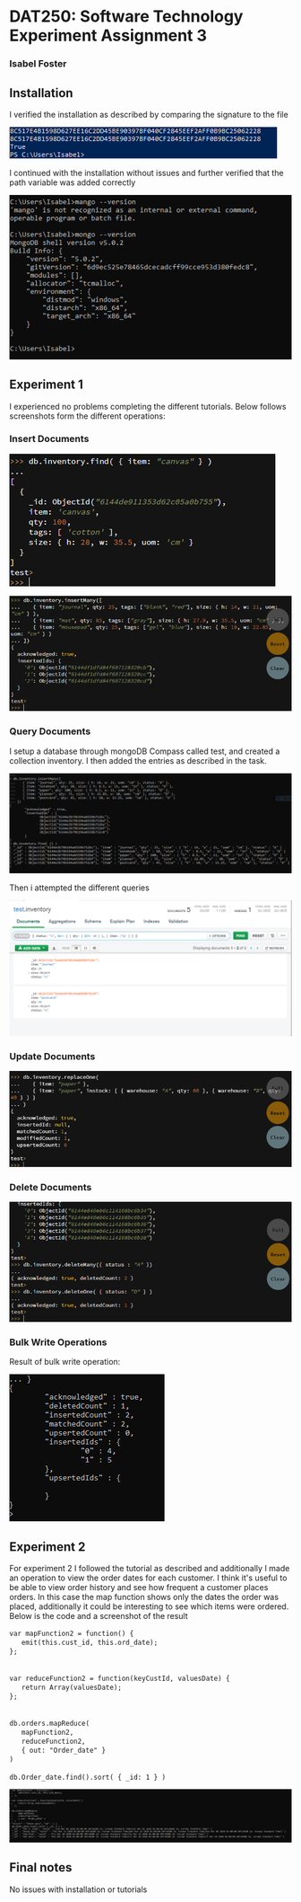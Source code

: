 # DAT250: Software Technology Experiment Assignment 3
### Isabel Foster 

## Installation
I verified the installation as described by comparing the signature to the file

![image](pictures/ex3/picture3.1.png)

I continued with the installation without issues and further verified that the 
path variable was added correctly 

![image](pictures/ex3/picture3.2.png)

## Experiment 1 
I experienced no problems completing the different tutorials. 
Below follows screenshots form the different operations:

### Insert Documents
![image](pictures/ex3/picture3.3.png)

![image](pictures/ex3/picture3.4.png)


### Query Documents
I setup a database through mongoDB Compass called test, and created a collection inventory.
I then added the entries as described in the task. 

![image](pictures/ex3/picture3.5.png)

Then i attempted the different queries 

![image](pictures/ex3/picture3.6.png)

### Update Documents

![image](pictures/ex3/picture3.7.png)


### Delete Documents

![image](pictures/ex3/picture3.8.png)

### Bulk Write Operations
Result of bulk write operation: 

![image](pictures/ex3/picture3.9.png)

## Experiment 2 
For experiment 2 I followed the tutorial as described and additionally I made an operation to 
view the order dates for each customer. I think it's useful to be able to view order history and see
how frequent a customer places orders. 
In this case the map function shows only the dates the order was placed, additionally it could be interesting to see
which items were ordered. 
Below is the code and a screenshot of the result

```console
var mapFunction2 = function() {
   emit(this.cust_id, this.ord_date);
};


var reduceFunction2 = function(keyCustId, valuesDate) {
   return Array(valuesDate);
};


db.orders.mapReduce(
   mapFunction2,
   reduceFunction2,
   { out: "Order_date" }
)

db.Order_date.find().sort( { _id: 1 } )
```

![image](pictures/ex3/picture3.10.png)


## Final notes
No issues with installation or tutorials 

